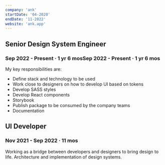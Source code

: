 ```yaml
---
company: 'ank'
startDate: '04-2020'
endDate: '11-2022'
website: 'ank.app'
---
```


## Senior Design System Engineer

### Sep 2022 - Present · 1 yr 6 mosSep 2022 - Present · 1 yr 6 mos

My key responsibilities are:

- Define stack and technology to be used
- Work close to designers on how to develop UI based on tokens
- Develop SASS styles
- Develop React components
- Storybook
- Publish package to be consumed by the company teams
- Documentation

## UI Developer

### Nov 2021 - Sep 2022 · 11 mos

Working as a bridge between developers and designers to bring design to life.
Architecture and implementation of design systems.
